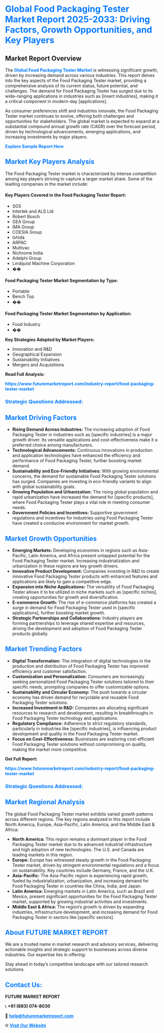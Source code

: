 <h1 style="color: #007BFF;">Global Food Packaging Tester Market Report 2025-2033: Driving Factors, Growth Opportunities, and Key Players</h1>

<section id="overview">
<h2>Market Report Overview</h2>
<p>The <a href="https://www.futuremarketreport.com/industry-report/food-packaging-tester-market" style="color: #007BFF; text-decoration: none;"><strong>Global Food Packaging Tester Market</strong></a> is witnessing significant growth, driven by increasing demand across various industries. This report delves into the key aspects of the Food Packaging Tester market, providing a comprehensive analysis of its current status, future potential, and challenges. The demand for Food Packaging Tester has surged due to its wide-ranging applications in industries such as [insert industries], making it a critical component in modern-day [applications].</p>
<p>As consumer preferences shift and industries innovate, the Food Packaging Tester market continues to evolve, offering both challenges and opportunities for stakeholders. The global market is expected to expand at a substantial compound annual growth rate (CAGR) over the forecast period, driven by technological advancements, emerging applications, and increasing investments by major players.</p>
</section>

<section id="overview">
<p><a href="https://www.futuremarketreport.com/request-sample/reportId=117799" style="color: #007BFF; text-decoration: none;"><strong>Explore Sample Report Here</strong></a></p>
</section>

<section id="key-players">
<h2 style="color: #007BFF;">Market Key Players Analysis</h2>
<p>The Food Packaging Tester market is characterized by intense competition among key players striving to capture a larger market share. Some of the leading companies in the market include:</p>
<h4>Key Players Covered in the Food Packaging Tester Report:</h4>
<ul><li>SGS</li><li>Intertek and ALS Ltd</li><li>Robert Bosch</li><li>GEA Group</li><li>IMA Group</li><li>COESIA Group</li><li>Ishida</li><li>ARPAC</li><li>Multivac</li><li>Nichrome India</li><li>Adelphi Group</li><li>Lindquist Machine Corporation</li><li>��</li></ul>
<h4>Food Packaging Tester Market Segmentation by Type:</h4>
<ul><li>Portable</li><li>Bench Top</li><li>��</li></ul>

<h4>Food Packaging Tester Market Segmentation by Application:</h4>
<ul><li>Food Industry</li><li>��</li></ul>
<p><strong>Key Strategies Adopted by Market Players:</strong></p>
<ul>
<li>Innovation and R&D</li>
<li>Geographical Expansion</li>
<li>Sustainability Initiatives</li>
<li>Mergers and Acquisitions</li>
</ul>
</section>

<section>
<p><strong>Read Full Analysis: </strong></p><a href="https://www.futuremarketreport.com/industry-report/food-packaging-tester-market" style="color: #007BFF; text-decoration: none;"><strong>https://www.futuremarketreport.com/industry-report/food-packaging-tester-market</strong></a>
<h3 style="color: #007BFF;">Strategic Questions Addressed:</h3>
</section>

<section id="driving-factors">
<h2 style="color: #007BFF;">Market Driving Factors</h2>
<ul>
<li><strong>Rising Demand Across Industries:</strong> The increasing adoption of Food Packaging Tester in industries such as [specific industries] is a major growth driver. Its versatile applications and cost-effectiveness make it a preferred choice among manufacturers.</li>
<li><strong>Technological Advancements:</strong> Continuous innovations in production and application technologies have enhanced the efficiency and performance of Food Packaging Tester, further boosting market demand.</li>
<li><strong>Sustainability and Eco-Friendly Initiatives:</strong> With growing environmental concerns, the demand for sustainable Food Packaging Tester solutions has surged. Companies are investing in eco-friendly variants to align with global sustainability goals.</li>
<li><strong>Growing Population and Urbanization:</strong> The rising global population and rapid urbanization have increased the demand for [specific products], where Food Packaging Tester plays a vital role in meeting consumer needs.</li>
<li><strong>Government Policies and Incentives:</strong> Supportive government regulations and incentives for industries using Food Packaging Tester have created a conducive environment for market growth.</li>
</ul>
</section>

<section id="growth-opportunities">
<h2 style="color: #007BFF;">Market Growth Opportunities</h2>
<ul>
<li><strong>Emerging Markets:</strong> Developing economies in regions such as Asia-Pacific, Latin America, and Africa present untapped potential for the Food Packaging Tester market. Increasing industrialization and urbanization in these regions are key growth drivers.</li>
<li><strong>Innovative Product Development:</strong> Companies investing in R&D to create innovative Food Packaging Tester products with enhanced features and applications are likely to gain a competitive edge.</li>
<li><strong>Expansion into Niche Applications:</strong> The versatility of Food Packaging Tester allows it to be utilized in niche markets such as [specific niches], creating opportunities for growth and diversification.</li>
<li><strong>E-commerce Growth:</strong> The rise of e-commerce platforms has created a surge in demand for Food Packaging Tester used in [specific applications], further boosting market growth.</li>
<li><strong>Strategic Partnerships and Collaborations:</strong> Industry players are forming partnerships to leverage shared expertise and resources, driving the development and adoption of Food Packaging Tester products globally.</li>
</ul>
</section>

<section id="trending-factors">
<h2 style="color: #007BFF;">Market Trending Factors</h2>
<ul>
<li><strong>Digital Transformation:</strong> The integration of digital technologies in the production and distribution of Food Packaging Tester has improved efficiency and customer satisfaction.</li>
<li><strong>Customization and Personalization:</strong> Consumers are increasingly seeking personalized Food Packaging Tester solutions tailored to their specific needs, prompting companies to offer customizable options.</li>
<li><strong>Sustainability and Circular Economy:</strong> The push towards a circular economy has driven demand for recyclable and reusable Food Packaging Tester solutions.</li>
<li><strong>Increased Investment in R&D:</strong> Companies are allocating significant resources to research and development, resulting in breakthroughs in Food Packaging Tester technology and applications.</li>
<li><strong>Regulatory Compliance:</strong> Adherence to strict regulatory standards, particularly in industries like [specific industries], is influencing product development and quality in the Food Packaging Tester market.</li>
<li><strong>Focus on Cost-Effectiveness:</strong> Businesses are exploring cost-efficient Food Packaging Tester solutions without compromising on quality, making the market more competitive.</li>
</ul>
</section>

<section>
<p><strong>Get Full Report: </strong></p><a href="https://www.futuremarketreport.com/industry-report/food-packaging-tester-market" style="color: #007BFF; text-decoration: none;"><strong>https://www.futuremarketreport.com/industry-report/food-packaging-tester-market</strong></a>
<h3 style="color: #007BFF;">Strategic Questions Addressed:</h3>
</section>


<section id="regional-analysis">
<h2 style="color: #007BFF;">Market Regional Analysis</h2>
<p>The global Food Packaging Tester market exhibits varied growth patterns across different regions. The key regions analyzed in this report include North America, Europe, Asia-Pacific, Latin America, and the Middle East & Africa:</p>
<ul>
<li><strong>North America:</strong> This region remains a dominant player in the Food Packaging Tester market due to its advanced industrial infrastructure and high adoption of new technologies. The U.S. and Canada are leading markets in this region.</li>
<li><strong>Europe:</strong> Europe has witnessed steady growth in the Food Packaging Tester market, driven by stringent environmental regulations and a focus on sustainability. Key countries include Germany, France, and the U.K.</li>
<li><strong>Asia-Pacific:</strong> The Asia-Pacific region is experiencing rapid growth, fueled by industrialization, urbanization, and increasing demand for Food Packaging Tester in countries like China, India, and Japan.</li>
<li><strong>Latin America:</strong> Emerging markets in Latin America, such as Brazil and Mexico, present significant opportunities for the Food Packaging Tester market, supported by growing industrial activities and investments.</li>
<li><strong>Middle East & Africa:</strong> The region’s growth is driven by expanding industries, infrastructure development, and increasing demand for Food Packaging Tester in sectors like [specific sectors].</li>
</ul>
</section>

<footer>
<h2 style="color: #007BFF;">About FUTURE MARKET REPORT</h2>
<p>We are a trusted name in market research and advisory services, delivering actionable insights and strategic support to businesses across diverse industries. Our expertise lies in offering:</p>

<p>Stay ahead in today’s competitive landscape with our tailored research solutions.</p>

<h2 style="color: #007BFF;">Contact Us:</h2>
<p><strong>FUTURE MARKET REPORT</strong></p>
<p>📞 <strong>+91 (883) 074-8030</strong></p>
<p>📧 <strong><a href="mailto:help@futuremarketreport.com" style="color: #007BFF;">help@futuremarketreport.com</a></strong></p>
<p>🌐 <strong><a href="https://www.futuremarketreport.com/" style="color: #007BFF;">Visit Our Website</a></strong></p>
</footer>